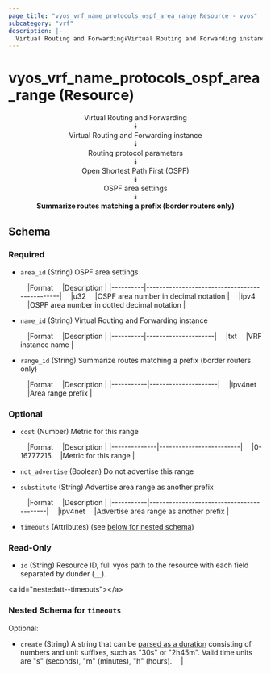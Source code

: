 ```yaml
---
page_title: "vyos_vrf_name_protocols_ospf_area_range Resource - vyos"
subcategory: "vrf"
description: |- 
  Virtual Routing and Forwarding⯯Virtual Routing and Forwarding instance⯯Routing protocol parameters⯯Open Shortest Path First (OSPF)⯯OSPF area settings⯯Summarize routes matching a prefix (border routers only)
---
```


# vyos_vrf_name_protocols_ospf_area_range (Resource)
<center>

Virtual Routing and Forwarding  
⯯  
Virtual Routing and Forwarding instance  
⯯  
Routing protocol parameters  
⯯  
Open Shortest Path First (OSPF)  
⯯  
OSPF area settings  
⯯  
**Summarize routes matching a prefix (border routers only)**


</center>

## Schema

### Required

- `area_id` (String) OSPF area settings

    &emsp;|Format  &emsp;|Description                                  |
    |----------|-----------------------------------------------|
    &emsp;|u32     &emsp;|OSPF area number in decimal notation         |
    &emsp;|ipv4    &emsp;|OSPF area number in dotted decimal notation  |
- `name_id` (String) Virtual Routing and Forwarding instance

    &emsp;|Format  &emsp;|Description        |
    |----------|---------------------|
    &emsp;|txt     &emsp;|VRF instance name  |
- `range_id` (String) Summarize routes matching a prefix (border routers only)

    &emsp;|Format   &emsp;|Description        |
    |-----------|---------------------|
    &emsp;|ipv4net  &emsp;|Area range prefix  |

### Optional

- `cost` (Number) Metric for this range

    &emsp;|Format      &emsp;|Description            |
    |--------------|-------------------------|
    &emsp;|0-16777215  &emsp;|Metric for this range  |
- `not_advertise` (Boolean) Do not advertise this range
- `substitute` (String) Advertise area range as another prefix

    &emsp;|Format   &emsp;|Description                             |
    |-----------|------------------------------------------|
    &emsp;|ipv4net  &emsp;|Advertise area range as another prefix  |
- `timeouts` (Attributes) (see [below for nested schema](#nestedatt--timeouts))

### Read-Only

- `id` (String) Resource ID, full vyos path to the resource with each field separated by dunder (`__`).

&lt;a id=&#34;nestedatt--timeouts&#34;&gt;&lt;/a&gt;
### Nested Schema for `timeouts`

Optional:

- `create` (String) A string that can be [parsed as a duration](https://pkg.go.dev/time#ParseDuration) consisting of numbers and unit suffixes, such as &#34;30s&#34; or &#34;2h45m&#34;. Valid time units are &#34;s&#34; (seconds), &#34;m&#34; (minutes), &#34;h&#34; (hours).  &emsp;|
